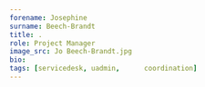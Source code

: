 ```yaml
---
forename: Josephine
surname: Beech-Brandt
title: .
role: Project Manager
image_src: Jo Beech-Brandt.jpg
bio: 
tags: [servicedesk, uadmin,      coordination] 
---
```

